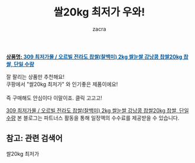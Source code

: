 ﻿---
layout: post
title:  "쌀20kg 최저가 우와!"
author: zacra
categories: [ 아이템 ]
tags: [쌀20kg 최저가]
image: https://static.coupangcdn.com/image/vendor_inventory/853c/a8162f5e61225ab0eb0f3db20e5db3d69a734125582697b2f9a4e9316976.jpg 
description: "쿠팡에서 쌀20kg 최저가 관련 상품으로 가장 잘팔리는 제품 중 하나라는 사실!!."
rating: 4.5
---

<a href="https://link.coupang.com/re/AFFSDP?lptag=AF8407795&pageKey=2067849840&itemId=3513708935&vendorItemId=71560890157&traceid=V0-153-e2117d0e46936853"><b>상품명: <font color='#01579B'>309 최저가몰 / 오르빌 전라도 찹쌀(찰백미) 2kg 쌀눈쌀 강낭콩 찹쌀20kg 찹쌀, 단일 수량</font></b></a>

잘 팔리는 상품만 추천해요!<br/>
쿠팡에서 "쌀20kg 최저가" 와 인기좋은 제품이에요!<br/><br/>
즉 구매해도 안심이다 이말이죠. 클릭 고고고! <br/>



<a href="https://link.coupang.com/re/AFFSDP?lptag=AF8407795&pageKey=2067849840&itemId=3513708935&vendorItemId=71560890157&traceid=V0-153-e2117d0e46936853">309 최저가몰 / 오르빌 전라도 찹쌀(찰백미) 2kg 쌀눈쌀 강낭콩 찹쌀20kg 찹쌀, 단일 수량</a>
본 블로그는 파트너스 활동을 통해 일정액의 수수료를 제공받을 수 있습니다.

## 참고: 관련 검색어    
쌀20kg 최저가